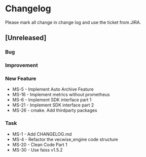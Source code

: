 # Changelog

Please mark all change in change log and use the ticket from JIRA.

## [Unreleased]

### Bug

### Improvement

### New Feature

- MS-5 - Implement Auto Archive Feature
- MS-16 - Implement metrics without prometheus
- MS-6 - Implement SDK interface part 1
- MS-21 - Implement SDK interface part 2
- MS-26 - cmake. Add thirdparty packages

### Task

- MS-1 - Add CHANGELOG.md
- MS-4 - Refactor the vecwise_engine code structure
- MS-20 - Clean Code Part 1
- MS-30 - Use faiss v1.5.2
